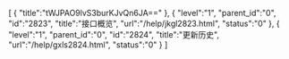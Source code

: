 [
	{
		"title":"tWJPAO9lvS3burKJvQn6JA=="
	},
	{
		"level":"1",
		"parent_id":"0",
		"id":"2823",
		"title":"接口概览",
		"url":"/help/jkgl2823.html",
		"status":"0"
	},
	{
		"level":"1",
		"parent_id":"0",
		"id":"2824",
		"title":"更新历史",
		"url":"/help/gxls2824.html",
		"status":"0"
	}
]